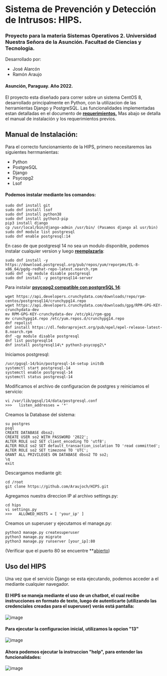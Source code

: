

# Sistema de Prevención y Detección de Intrusos: HIPS.

### Proyecto para la materia Sistemas Operativos 2. Universidad Nuestra Señora de la Asunción. Facultad de Ciencias y Tecnologia.
Desarrollado por:
- José Alarcón
- Ramón Araujo
#### Asunción, Paraguay. Año 2022.

El proyecto esta diseñado para correr sobre un sistema CentOS 8, desarrollado principalmente en Python, con la utilizacion de las herramientas Django y PostgreSQL. Las funcionalidades implementadas estan
detalladas en el documento de **[requerimientos.](https://drive.google.com/file/d/141qbkyMJk1pZSEaTXLePYMuaU909uMvg/view?usp=sharing)** Mas abajo se detalla el
manual de instalación y los requerimientos previos.

## Manual de Instalación:

Para el correcto funcionamiento de la HIPS, primero necesitaremos las siguientes herrmanientas:
- Python
- PostgreSQL
- Django
- Psycopg2
- Lsof
#### Podemos instalar mediante los comandos:
```
sudo dnf install git
sudo dnf install lsof
sudo dnf install python38
sudo dnf install python3-pip
pip3 install django
cp /usr/local/bin/django-admin /usr/bin/ (Pasamos django al usr/bin)
sudo dnf module list postgresql
sudo dnf enable postgresql:14
```
En caso de que postgresql 14 no sea un modulo disponible, podemos instalar cualquier version y luego **[reemplazarla](https://www.itzgeek.com/how-tos/linux/centos-how-tos/how-to-install-postgresql-on-rhel-8.html)**:
```
sudo dnf install -y https://download.postgresql.org/pub/repos/yum/reporpms/EL-8-x86_64/pgdg-redhat-repo-latest.noarch.rpm
sudo dnf -qy module disable postgresql
sudo dnf install -y postgresql14-server
```
Para instalar **[psycopg2 compatible con postgreSQL 14](https://www.crunchydata.com/developers/download-postgres/binaries/psycopg2)**:
```
wget https://api.developers.crunchydata.com/downloads/repo/rpm-centos/postgresql14/crunchypg14.repo
wget https://api.developers.crunchydata.com/downloads/gpg/RPM-GPG-KEY-crunchydata-dev
mv RPM-GPG-KEY-crunchydata-dev /etc/pki/rpm-gpg
mv crunchypg14.repo /etc/yum.repos.d/crunchypg14.repo
dnf repolist
dnf install https://dl.fedoraproject.org/pub/epel/epel-release-latest-8.noarch.rpm
dnf -qy module disable postgresql
dnf list postgresql14
dnf install postgresql14\* python3-psycopg2\*
```
Iniciamos postgresql:
```
/usr/pgsql-14/bin/postgresql-14-setup initdb
systemctl start postgresql-14
systemctl enable postgresql-14
systemctl status postgresql-14
```
Modificamos el archivo de configuracion de postgres y reiniciamos el servicio:
```
vi /var/lib/pgsql/14/data/postgresql.conf
>>>   listen_addresses = '*'
```
Creamos la Database del sistema:
```
su postgres
psql
CREATE DATABASE dbso2;
CREATE USER so2 WITH PASSWORD '2022';
ALTER ROLE so2 SET client_encoding TO 'utf8';
ALTER ROLE so2 SET default_transaction_isolation TO 'read committed';
ALTER ROLE so2 SET timezone TO 'UTC';
GRANT ALL PRIVILEGES ON DATABASE dbso2 TO so2;
\q
exit
```
Descargamos mediante git:
```
cd /root
git clone https://github.com/Araujoch/HIPS.git
```
Agregamos nuestra direccion IP al archivo settings.py:
```
cd hips
vi settings.py
>>>   ALLOWED_HOSTS = [ 'your_ip' ]
```
Creamos un superuser y ejecutamos el manage.py:
```
python3 manage.py createsuperuser
python3 manage.py migrate
python3 manage.py runserver [your_ip]:80
```
(Verificar que el puerto 80 se encuentre **[abierto](https://linuxconfig.org/redhat-8-open-http-port-80-and-https-port-443-with-firewalld))

## Uso del HIPS
Una vez que el servicio Django se esta ejecutando, podemos acceder a el mediante cualquier navegador.
#### El HIPS se maneja mediante el uso de un chatbot, el cual recibe instrucciones en formato de texto, luego de autenticarte (utilizando las credenciales creadas para el superuser) verás está pantalla:
![image](https://user-images.githubusercontent.com/61550659/177173539-d232b113-7d68-4dca-9f71-3569ded43df0.png)

#### Para ejecutar la configuracion inicial, utilizamos la opcion "13"
![image](https://user-images.githubusercontent.com/61550659/177174885-f91fd777-30e0-4d9d-87d6-82131b4698ef.png)

#### Ahora podemos ejecutar la instruccion "help", para entender las funcionalidades:
![image](https://user-images.githubusercontent.com/61550659/177175695-ecb07561-9e38-489e-890b-dc195fe3a3fd.png)







